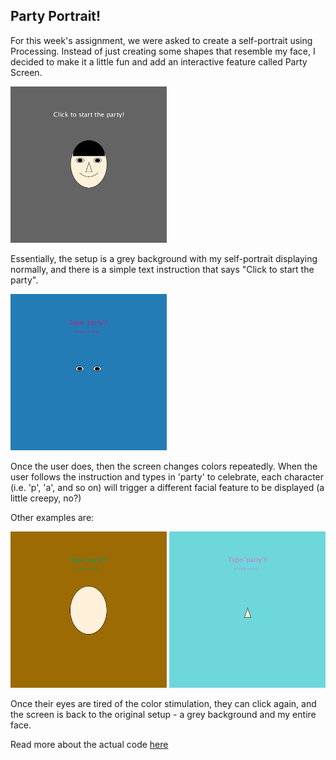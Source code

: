 ## Party Portrait!

For this week's assignment, we were asked to create a self-portrait using Processing. Instead of just creating some shapes that resemble my face, I decided to make it a little fun and add an interactive feature called Party Screen.

<img src="setup.png" alt="top" width="250" height="250">

Essentially, the setup is a grey background with my self-portrait displaying normally, and there is a simple text instruction that says "Click to start the party".

<img src="party1.png" alt="top" width="250" height="250">

Once the user does, then the screen changes colors repeatedly. When the user follows the instruction and types in 'party' to celebrate, each character (i.e. 'p', 'a', and so on) will trigger a different facial feature to be displayed (a little creepy, no?)

Other examples are:

<img src="party2.png" alt="top" width="250" height="250">

<img src="party3.png" alt="top" width="250" height="250">

Once their eyes are tired of the color stimulation, they can click again, and the screen is back to the original setup - a grey background and my entire face.

Read more about the actual code [here](/dueMarch19/self_portrait.pde)
